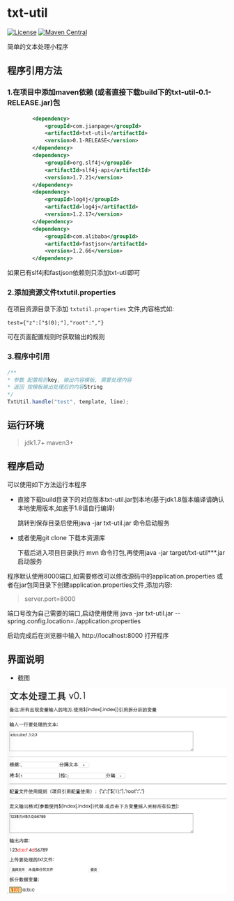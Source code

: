 # txt-util    
[![License](https://img.shields.io/badge/license-Apache%202-4EB1BA.svg)](https://www.apache.org/licenses/LICENSE-2.0.html)
[![Maven Central](https://maven-badges.herokuapp.com/maven-central/com.jianpage/txt-util/badge.svg)](https://maven-badges.herokuapp.com/maven-central/com.jianpage/txt-util)

简单的文本处理小程序

## 程序引用方法
### 1.在项目中添加maven依赖 (或者直接下载build下的txt-util-0.1-RELEASE.jar)包
 
```xml
        <dependency>
            <groupId>com.jianpage</groupId>
            <artifactId>txt-util</artifactId>
            <version>0.1-RELEASE</version>
        </dependency>
        <dependency>
            <groupId>org.slf4j</groupId>
            <artifactId>slf4j-api</artifactId>
            <version>1.7.21</version>
        </dependency>
        <dependency>
            <groupId>log4j</groupId>
            <artifactId>log4j</artifactId>
            <version>1.2.17</version>
        </dependency>
        <dependency>
            <groupId>com.alibaba</groupId>
            <artifactId>fastjson</artifactId>
            <version>1.2.66</version>
        </dependency>
```

如果已有slf4j和fastjson依赖则只添加txt-util即可

### 2.添加资源文件txtutil.properties 

在项目资源目录下添加 `txtutil.properties` 文件,内容格式如:
```
test={"z":["$(0);"],"root":","}
```

可在页面配置规则时获取输出的规则

### 3.程序中引用 

```java
/**
* 参数 配置规则key, 输出内容模板, 需要处理内容
* 返回 按模板输出处理后的内容String
*/
TxtUtil.handle("test", template, line);
```

## 运行环境
>jdk1.7+ 
>maven3+

## 程序启动
可以使用如下方法运行本程序

* 直接下载build目录下的对应版本txt-util.jar到本地(基于jdk1.8版本编译请确认本地使用版本,如底于1.8请自行编译)

    跳转到保存目录后使用java -jar txt-util.jar 命令启动服务

* 或者使用git clone 下载本资源库

    下载后进入项目目录执行 mvn 命令打包,再使用java -jar target/txt-util***.jar 启动服务

程序默认使用8000端口,如需要修改可以修改源码中的application.properties
或者在jar包同目录下创建application.properties文件,添加内容:
>server.port=8000

端口号改为自己需要的端口,启动使用使用 java -jar txt-util.jar --spring.config.location=./application.properties


启动完成后在浏览器中输入 http://localhost:8000 打开程序

## 界面说明
* 截图

![界面](build/vm.png)
